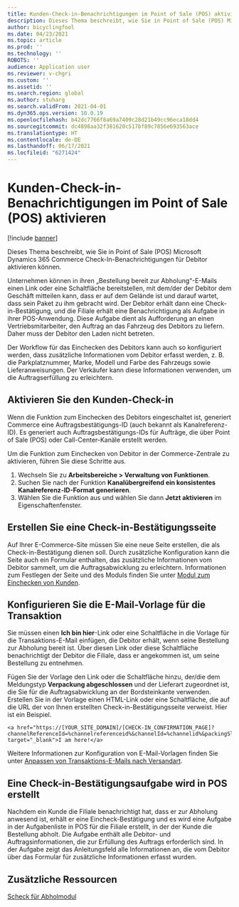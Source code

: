 ```yaml
---
title: Kunden-Check-in-Benachrichtigungen im Point of Sale (POS) aktivieren
description: Dieses Thema beschreibt, wie Sie in Point of Sale (POS) Microsoft Dynamics 365 Commerce Check-In-Benachrichtigungen für Debitor aktivieren können.
author: bicyclingfool
ms.date: 04/23/2021
ms.topic: article
ms.prod: ''
ms.technology: ''
ROBOTS: ''
audience: Application user
ms.reviewer: v-chgri
ms.custom: ''
ms.assetid: ''
ms.search.region: global
ms.author: stuharg
ms.search.validFrom: 2021-04-01
ms.dyn365.ops.version: 10.0.19
ms.openlocfilehash: b42dc7766f8a69a7409c28d21b49cc96eca18dd4
ms.sourcegitcommit: dc4898aa32f381620c517bf89c7856e693563ace
ms.translationtype: HT
ms.contentlocale: de-DE
ms.lasthandoff: 06/17/2021
ms.locfileid: "6271424"
---
```

# <a name="enable-customer-check-in-notifications-in-point-of-sale-pos"></a>Kunden-Check-in-Benachrichtigungen im Point of Sale (POS) aktivieren

[!include [banner](includes/banner.md)]

Dieses Thema beschreibt, wie Sie in Point of Sale (POS) Microsoft Dynamics 365 Commerce Check-In-Benachrichtigungen für Debitor aktivieren können.

Unternehmen können in ihren „Bestellung bereit zur Abholung“-E-Mails einen Link oder eine Schaltfläche bereitstellen, mit dem/der der Debitor dem Geschäft mitteilen kann, dass er auf dem Gelände ist und darauf wartet, dass sein Paket zu ihm gebracht wird. Der Debitor erhält dann eine Check-in-Bestätigung, und die Filiale erhält eine Benachrichtigung als Aufgabe in ihrer POS-Anwendung. Diese Aufgabe dient als Aufforderung an einen Vertriebsmitarbeiter, den Auftrag an das Fahrzeug des Debitors zu liefern. Daher muss der Debitor den Laden nicht betreten.

Der Workflow für das Einchecken des Debitors kann auch so konfiguriert werden, dass zusätzliche Informationen vom Debitor erfasst werden, z. B. die Parkplatznummer, Marke, Modell und Farbe des Fahrzeugs sowie Lieferanweisungen. Der Verkäufer kann diese Informationen verwenden, um die Auftragserfüllung zu erleichtern.

## <a name="enable-customer-check-in"></a>Aktivieren Sie den Kunden-Check-in

Wenn die Funktion zum Einchecken des Debitors eingeschaltet ist, generiert Commerce eine Auftragsbestätigungs-ID (auch bekannt als Kanalreferenz-ID). Es generiert auch Auftragsbestätigungs-IDs für Aufträge, die über Point of Sale (POS) oder Call-Center-Kanäle erstellt werden. 

Um die Funktion zum Einchecken von Debitor in der Commerce-Zentrale zu aktivieren, führen Sie diese Schritte aus.

1. Wechseln Sie zu **Arbeitsbereiche \> Verwaltung von Funktionen**.
2. Suchen Sie nach der Funktion **Kanalübergreifend ein konsistentes Kanalreferenz-ID-Format generieren**. 
3. Wählen Sie die Funktion aus und wählen Sie dann **Jetzt aktivieren** im Eigenschaftenfenster. 

## <a name="create-a-check-in-confirmation-page"></a>Erstellen Sie eine Check-in-Bestätigungsseite

Auf Ihrer E-Commerce-Site müssen Sie eine neue Seite erstellen, die als Check-in-Bestätigung dienen soll. Durch zusätzliche Konfiguration kann die Seite auch ein Formular enthalten, das zusätzliche Informationen vom Debitor sammelt, um die Auftragsabwicklung zu erleichtern. Informationen zum Festlegen der Seite und des Moduls finden Sie unter [Modul zum Einchecken von Kunden](check-in-pickup-module.md).

## <a name="configure-the-transactional-email-template"></a>Konfigurieren Sie die E-Mail-Vorlage für die Transaktion

Sie müssen einen **Ich bin hier**-Link oder eine Schaltfläche in die Vorlage für die Transaktions-E-Mail einfügen, die Debitor erhält, wenn seine Bestellung zur Abholung bereit ist. Über diesen Link oder diese Schaltfläche benachrichtigt der Debitor die Filiale, dass er angekommen ist, um seine Bestellung zu entnehmen. 

Fügen Sie der Vorlage den Link oder die Schaltfläche hinzu, der/die dem Meldungstyp **Verpackung abgeschlossen** und der Lieferart zugeordnet ist, die Sie für die Auftragsabwicklung an der Bordsteinkante verwenden. Erstellen Sie in der Vorlage einen HTML-Link oder eine Schaltfläche, die auf die URL der von Ihnen erstellten Check-in-Bestätigungsseite verweist. Hier ist ein Beispiel.

```
<a href="https://[YOUR_SITE_DOMAIN]/[CHECK-IN_CONFIRMATION_PAGE]?channelReferenceId=%channelreferenceid%&channelId=%channelid%&packingSlipId=%packingslipid%" target="_blank">I am here!</a>
```
Weitere Informationen zur Konfiguration von E-Mail-Vorlagen finden Sie unter [Anpassen von Transaktions-E-Mails nach Versandart](customize-email-delivery-mode.md). 

## <a name="a-check-in-confirmation-task-is-created-in-pos"></a>Eine Check-in-Bestätigungsaufgabe wird in POS erstellt

Nachdem ein Kunde die Filiale benachrichtigt hat, dass er zur Abholung anwesend ist, erhält er eine Eincheck-Bestätigung und es wird eine Aufgabe in der Aufgabenliste in POS für die Filiale erstellt, in der der Kunde die Bestellung abholt. Die Aufgabe enthält alle Debitor- und Auftragsinformationen, die zur Erfüllung des Auftrags erforderlich sind. In der Aufgabe zeigt das Anleitungsfeld alle Informationen an, die vom Debitor über das Formular für zusätzliche Informationen erfasst wurden. 

## <a name="additional-resources"></a>Zusätzliche Ressourcen

[Scheck für Abholmodul](check-in-pickup-module.md)
